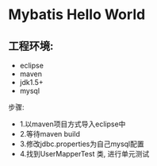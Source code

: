 # Mybatis Hello World

## 工程环境:

- eclipse
- maven
- jdk1.5+
- mysql

步骤:

- 1.以maven项目方式导入eclipse中
- 2.等待maven build
- 3.修改jdbc.properties为自己mysql配置
- 4.找到UserMapperTest 类, 进行单元测试
